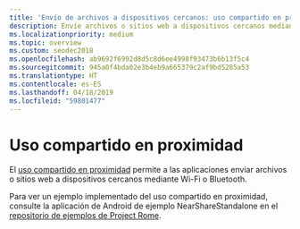 ```yaml
---
title: 'Envío de archivos a dispositivos cercanos: uso compartido en proximidad'
description: Envíe archivos o sitios web a dispositivos cercanos mediante Wi-Fi o Bluetooth.
ms.localizationpriority: medium
ms.topic: overview
ms.custom: seodec2018
ms.openlocfilehash: ab9692f6992d8d5c8d6ee4998f93473b6b13f5c4
ms.sourcegitcommit: 945a0f4bda02e3b4eb9a665379c2af9bd5285a53
ms.translationtype: HT
ms.contentlocale: es-ES
ms.lasthandoff: 04/18/2019
ms.locfileid: "59801477"
---
```

# <a name="nearby-sharing"></a>Uso compartido en proximidad

El [uso compartido en proximidad](https://blogs.windows.com/windowsexperience/2018/06/18/windows-10-tip-how-to-start-using-nearby-sharing-with-the-windows-10-april-2018-update/#SpPj2lqAq22UdMVS.97) permite a las aplicaciones enviar archivos o sitios web a dispositivos cercanos mediante Wi-Fi o Bluetooth.

Para ver un ejemplo implementado del uso compartido en proximidad, consulte la aplicación de Android de ejemplo NearShareStandalone en el [repositorio de ejemplos de Project Rome](https://github.com/Microsoft/project-rome).